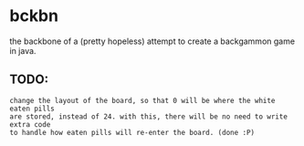 bckbn
=====
the backbone of a (pretty hopeless) attempt to create a backgammon game in java.

TODO:
-----
	change the layout of the board, so that 0 will be where the white eaten pills 
	are stored, instead of 24. with this, there will be no need to write extra code
	to handle how eaten pills will re-enter the board. (done :P)
